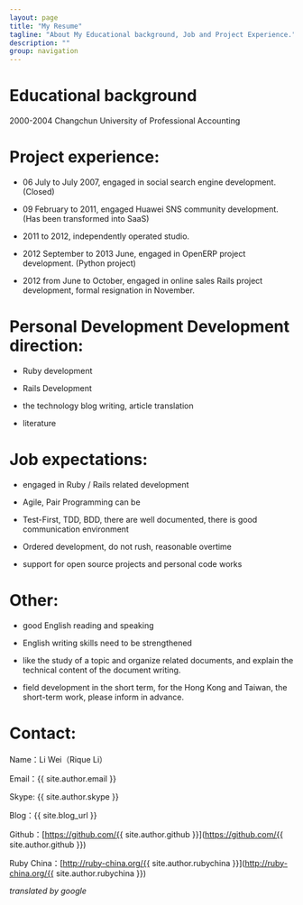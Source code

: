 ```yaml
---
layout: page
title: "My Resume"
tagline: "About My Educational background, Job and Project Experience."
description: ""
group: navigation
---
```


# Educational background

2000-2004 Changchun University of Professional Accounting


# Project experience: 


* 06 July to July 2007, engaged in social search engine development. (Closed) 

* 09 February to 2011, engaged Huawei SNS community development. (Has been transformed into SaaS) 

* 2011 to 2012, independently operated studio. 

* 2012 September to 2013 June, engaged in OpenERP project development. (Python project) 

* 2012 from June to October, engaged in online sales Rails project development, formal resignation in November. 


# Personal Development Development direction: 

* Ruby development 

* Rails Development 

* the technology blog writing, article translation 

* literature 


# Job expectations: 

* engaged in Ruby / Rails related development 

* Agile, Pair Programming can be 

* Test-First, TDD, BDD, there are well documented, there is good communication environment 

* Ordered development, do not rush, reasonable overtime 

* support for open source projects and personal code works 


# Other: 

* good English reading and speaking 

* English writing skills need to be strengthened 

* like the study of a topic and organize related documents, and explain the technical content of the document writing. 

* field development in the short term, for the Hong Kong and Taiwan, the short-term work, please inform in advance.


# Contact:

Name：Li Wei（Rique Li）

Email：{{ site.author.email }}

Skype: {{ site.author.skype }}

Blog：{{ site.blog_url }}

Github：[https://github.com/{{ site.author.github }}](https://github.com/{{ site.author.github }})

Ruby China：[http://ruby-china.org/{{ site.author.rubychina }}](http://ruby-china.org/{{ site.author.rubychina }})


*translated by google*